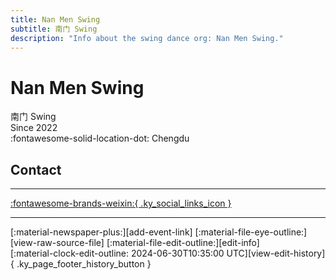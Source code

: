 ```yaml
---
title: Nan Men Swing
subtitle: 南门 Swing
description: "Info about the swing dance org: Nan Men Swing."
---
```


# Nan Men Swing

南门 Swing  
Since 2022  
:fontawesome-solid-location-dot: Chengdu  


## Contact


---

 [:fontawesome-brands-weixin:{ .ky_social_links_icon }](# "南门Swing")

---

<div class="ky_page_footer" markdown>
<div class="ky_page_footer_trailing" markdown="span">
[:material-newspaper-plus:][add-event-link]
[:material-file-eye-outline:][view-raw-source-file]
[:material-file-edit-outline:][edit-info]
</div>
<div class="ky_page_footer_leading" markdown="span">
[:material-clock-edit-outline: 2024-06-30T10:35:00 UTC][view-edit-history]{ .ky_page_footer_history_button }
</div>
</div>

[add-event-link]: https://github.com/swingdance/events/issues/new?assignees=&labels=add+event&projects=&template=02-add_entity.yml&title=%5Bzh_CN%5D%20Add%20Event%3A%20%3CName%3E&region=zh_CN&province=Sichuan&city=Chengdu&org_id=nan-men-swing "Add Event"
[view-raw-source-file]: https://github.com/swingdance/orgs/blob/main/zh_CN/nan-men-swing.json "View Raw Source File"
[edit-info]: https://github.com/swingdance/orgs/issues/new?assignees=&labels=update+org&projects=&template=03-update_entity.yml&title=%5Bzh_CN%5D%20Update%20Org%3A%20Nan%20Men%20Swing&region=zh_CN&id=nan-men-swing&name=Nan%20Men%20Swing "Edit Info"

[view-edit-history]: https://github.com/swingdance/orgs/commits/main/zh_CN/nan-men-swing.json "View Edit History"
